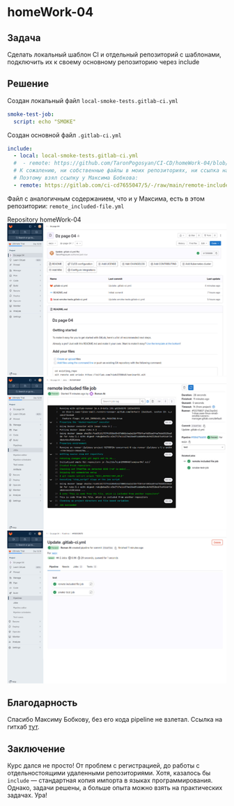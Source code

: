 # homeWork-04

## Задача

Сделать локальный шаблон CI и отдельный репозиторий с шаблонами, подключить их к своему основному репозиторию через include

## Решение

Создан локальный файл `local-smoke-tests.gitlab-ci.yml`

```yaml
smoke-test-job:
  script: echo "SMOKE"
```

Создан основной файл `.gitlab-ci.yml`

```yaml
include:
  - local: local-smoke-tests.gitlab-ci.yml
  #  - remote: https://github.com/TaronPogosyan/CI-CD/homeWork-04/blob/main/remote-included-file.yml
  # К сожалению, ни собственные файлы в моих репозиториях, ни ссылка на гитхаб не сработали
  # Поэтому взял ссылку у Максима Бобкова:
  - remote: https://gitlab.com/ci-cd7655047/5/-/raw/main/remote-included-file.yml
```

Файл с аналогичным содержанием, что и у Максима, есть в этом репозитории: `remote_included-file.yml`

Repository homeWork-04
![Alt text](images/image-01.jpg)
![Alt text](images/image-02.jpg)
![Alt text](images/image-03.jpg)

## Благодарность

Спасибо Максиму Бобкову, без его кода pipeline не взлетал. Ссылка на гитхаб [тут](https://github.com/biramax/ "https://github.com/biramax/").

## Заключение

Курс дался не просто! От проблем с регистрацией, до работы с отдельностоящими удаленными репозиториями. Хотя, казалось бы `include` — стандартная копия импорта в языках программирования. Однако, задачи решены, а больше опыта можно взять на практических задачах. Ура!
